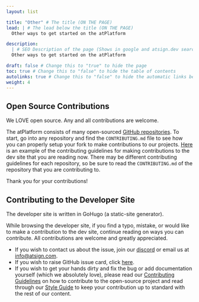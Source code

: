 ```yaml
---
layout: list

title: "Other" # The title (ON THE PAGE)
lead: | # The lead below the title (ON THE PAGE)
  Other ways to get started on the atPlatform

description:
  | # SEO Description of the page (Shows in google and atsign.dev search)
  Other ways to get started on the atPlatform

draft: false # Change this to "true" to hide the page
toc: true # Change this to "false" to hide the table of contents
autolinks: true # Change this to "false" to hide the automatic links below your content
weight: 4
---
```


## Open Source Contributions

We LOVE open source. Any and all contributions are welcome. 

The atPlatform consists of many open-sourced [GitHub repositories](https://github.com/atsign-foundation). To start, go into any repository and find the `CONTRIBUTING.md` file to see how you can properly setup your fork to make contributions to our projects. [Here](https://github.com/atsign-foundation/atsign.dev-3.0/blob/trunk/CONTRIBUTING.md) is an example of the contributing guidelines for making contributions to the dev site that you are reading now. There may be different contributing guidelines for each repository, so be sure to read the `CONTRIBUTING.md` of the repository that you are contributing to.

Thank you for your contributions!

## Contributing to the Developer Site

The developer site is written in GoHugo (a static-site generator).

While browsing the developer site, if you find a typo, mistake, or would like to make a contribution to the dev site, continue reading on ways you can contribute. All contributions are welcome and greatly appreciated.

- If you wish to contact us about the issue, join our [discord](https://discord.gg/55sHTQFxfz) or email us at [info@atsign.com](mailto:info@atsign.com).
- If you wish to raise GitHub issue card, click [here](https://github.com/atsign-foundation/atsign.dev-3.0/issues).
- If you wish to get your hands dirty and fix the bug or add documentation yourself (which we absolutely love), please read our [Contributing Guidelines](https://github.com/atsign-foundation/atsign.dev-3.0/blob/trunk/CONTRIBUTING.md) on how to contribute to the open-source project and read through our [Style Guide](/contribute/style-guide/) to keep your contribution up to standard with the rest of our content.

<!-- add C++ and TS here? -->